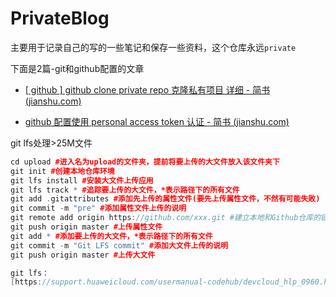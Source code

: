 # PrivateBlog

主要用于记录自己的写的一些笔记和保存一些资料，这个仓库永远`private`



下面是2篇-git和github配置的文章

- [[ github \] github clone private repo 克隆私有项目 详细 - 简书 (jianshu.com)](https://www.jianshu.com/p/0503722f69af)

- [github 配置使用 personal access token 认证 - 简书 (jianshu.com)](https://www.jianshu.com/p/ab5977d763e9)


git lfs处理>25M文件

```cpp
cd upload #进入名为upload的文件夹，提前将要上传的大文件放入该文件夹下
git init #创建本地仓库环境
git lfs install #安装大文件上传应用
git lfs track * #追踪要上传的大文件，*表示路径下的所有文件
git add .gitattributes #添加先上传的属性文件(要先上传属性文件，不然有可能失败)
git commit -m "pre" #添加属性文件上传的说明
git remote add origin https://github.com/xxx.git #建立本地和Github仓库的链接
git push origin master #上传属性文件
git add * #添加要上传的大文件，*表示路径下的所有文件
git commit -m "Git LFS commit" #添加大文件上传的说明
git push origin master #上传大文件

git lfs：
[https://support.huaweicloud.com/usermanual-codehub/devcloud_hlp_0960.html#devcloud_hlp_0960__section286116283444](https://support.huaweicloud.com/usermanual-codehub/devcloud_hlp_0960.html#devcloud_hlp_0960__section286116283444)

```
